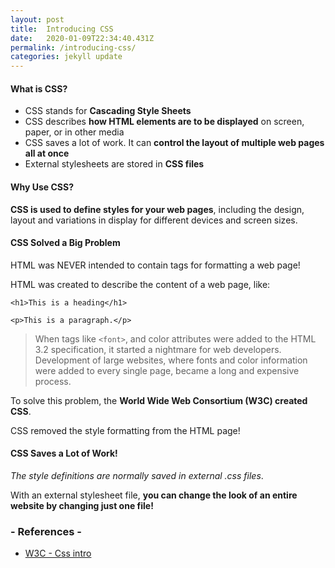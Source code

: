 ```yaml
---
layout: post
title:  Introducing CSS
date:   2020-01-09T22:34:40.431Z
permalink: /introducing-css/
categories: jekyll update
---
```

#### What is CSS?
- CSS stands for **Cascading Style Sheets**
- CSS describes **how HTML elements are to be displayed** on screen, paper, or in other media
- CSS saves a lot of work. It can **control the layout of multiple web pages all at once**
- External stylesheets are stored in **CSS files**

#### Why Use CSS?
**CSS is used to define styles for your web pages**, including the design, layout and variations in display for different devices and screen sizes. 

#### CSS Solved a Big Problem
HTML was NEVER intended to contain tags for formatting a web page!

HTML was created to describe the content of a web page, like:

```
<h1>This is a heading</h1>

<p>This is a paragraph.</p>
```

> When tags like ``<font>``, and color attributes were added to the HTML 3.2 specification, it started a nightmare for web developers. Development of large websites, where fonts and color information were added to every single page, became a long and expensive process.

To solve this problem, the **World Wide Web Consortium (W3C) created CSS**.

CSS removed the style formatting from the HTML page!

#### CSS Saves a Lot of Work!
*The style definitions are normally saved in external .css files*.

With an external stylesheet file, **you can change the look of an entire website by changing just one file!**



### - References -

- [W3C - Css intro](https://www.w3schools.com/css/css_intro.asp)
